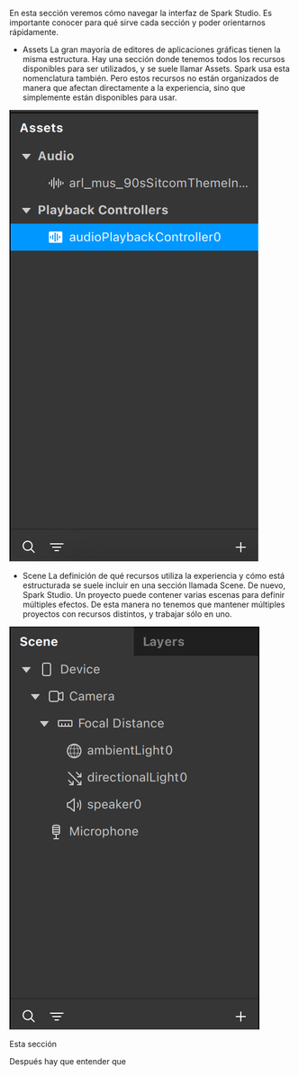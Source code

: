 En esta sección veremos cómo navegar la interfaz de Spark Studio. Es importante conocer para qué sirve cada sección y poder orientarnos rápidamente. 

- Assets
La gran mayoría de editores de aplicaciones gráficas tienen la misma estructura. Hay una sección donde tenemos todos los recursos disponibles para ser utilizados, y se suele llamar Assets. Spark usa esta nomenclatura también. Pero estos recursos no están organizados de manera que afectan directamente a la experiencia, sino que simplemente están disponibles para usar. 

![image](uploads/e1eef1c65109cb092258d97cc84c1e5a/image.png)

- Scene
La definición de qué recursos utiliza la experiencia y cómo está estructurada se suele incluir en una sección llamada Scene. De nuevo, Spark Studio. Un proyecto puede contener varias escenas para definir múltiples efectos. De esta manera no tenemos que mantener múltiples proyectos con recursos distintos, y trabajar sólo en uno.

![image](uploads/740220162370a86cc6d4406823ab9454/image.png)

Esta sección 

Después hay que entender que   
